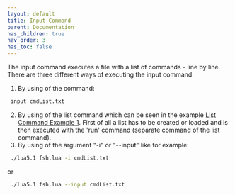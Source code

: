 ```yaml
---
layout: default
title: Input Command
parent: Documentation
has_children: true
nav_order: 3
has_toc: false
---
```

The input command executes a file with a list of commands - line by line. There are three different ways of executing the input command:

1. By using of the command:

```bash
 input cmdList.txt
```

2. By using of the list command which can be seen in the example [List Command Example 1](https://muhkuh-sys.github.io//org.muhkuh.tools-flasher_pt/Examples_asciinema_player.html#list-command-example-1). First of all a list has to be created or loaded and is then executed with the 'run' command (separate command of the list command).
3. By using of the argument "-i" or "--input" like for example:

```bash
 ./lua5.1 fsh.lua -i cmdList.txt
```

or 

```bash
 ./lua5.1 fsh.lua --input cmdList.txt
```


